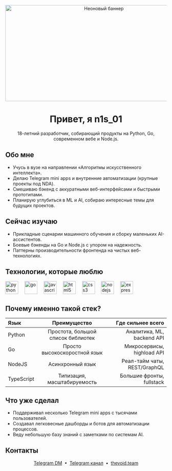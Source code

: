 ﻿<br clear="both">

<div align="center">
  <img height="300" width="600" src="https://user-images.githubusercontent.com/74038190/225813708-98b745f2-7d22-48cf-9150-083f1b00d6c9.gif" alt="Неоновый баннер" />
</div>

<h1 align="center">Привет, я n1s_01</h1>

<p align="center">
  18-летний разработчик, собирающий продукты на Python, Go, современном вебе и Node.js.
</p>

## Обо мне
- Учусь в вузе на направлении «Алгоритмы искусственного интеллекта».
- Делаю Telegram mini apps и внутренние автоматизации (крупные проекты под NDA).
- Смешиваю бэкенд с аккуратными веб-интерфейсами и быстрыми прототипами.
- Планирую углубиться в ML и AI, собираю интересные темы для будущих проектов.

## Сейчас изучаю
- Прикладные сценарии машинного обучения и сборку маленьких AI-ассистентов.
- Боевые бэкенды на Go и Node.js с упором на надежность.
- Паттерны производительности фронтенда на чистых веб-технологиях.

## Технологии, которые люблю
<div align="left">
  <img src="https://cdn.jsdelivr.net/gh/devicons/devicon/icons/python/python-original.svg" height="40" alt="python" />
  <img width="12" />
  <img src="https://cdn.jsdelivr.net/gh/devicons/devicon/icons/go/go-original.svg" height="40" alt="go" />
  <img width="12" />
  <img src="https://cdn.jsdelivr.net/gh/devicons/devicon/icons/javascript/javascript-original.svg" height="40" alt="javascript" />
  <img width="12" />
  <img src="https://cdn.jsdelivr.net/gh/devicons/devicon/icons/html5/html5-original.svg" height="40" alt="html5" />
  <img width="12" />
  <img src="https://cdn.jsdelivr.net/gh/devicons/devicon/icons/css3/css3-original.svg" height="40" alt="css3" />
  <img width="12" />
  <img src="https://cdn.jsdelivr.net/gh/devicons/devicon/icons/nodejs/nodejs-original.svg" height="40" alt="nodejs" />
  <img width="12" />
  <img src="https://skillicons.dev/icons?i=express" height="40" alt="express" />
  <img width="12" />
</div>

## Почему именно такой стек?
| Язык       | Преимущество                  | Где сильнее всего          |
|:----------|:-----------------------------:|---------------------------:|
| Python    | Простота, большой список библиотек  | Аналитика, ML, backend API |
| Go        | Просто высокоскоростной язык    | Микросервисы, highload API |
| NodeJS    | Асинхронный язык | Реал-тайм чаты, REST/GraphQL|
| TypeScript| Типизация, масштабируемость | Большие фронты, fullstack  |



## Что уже сделал
- Поддерживал несколько Telegram mini apps с тысячами пользователей.
- Создавал легковесные дашборды и ботов для автоматизации процессов.
- Веду небольшую базу знаний с заметками по системам AI.

## Контакты
<div align="center">
  <a href="https://t.me/n1s_01" target="_blank">Telegram DM</a>
  &nbsp;&bull;&nbsp;
  <a href="https://t.me/the_void_dev" target="_blank">Telegram канал</a>
  &nbsp;&bull;&nbsp;
  <a href="https://thevoid.team" target="_blank">thevoid.team</a>
</div>


